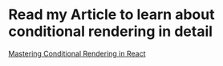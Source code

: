 # Read my Article to learn about conditional rendering in detail

[Mastering Conditional Rendering in React](https://medium.com/@abdulrehman104/mastering-conditional-rendering-in-react-a-comprehensive-guide-d8bcea420146)
